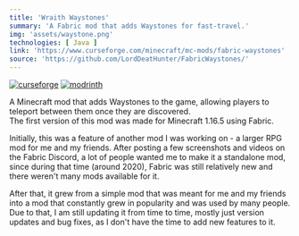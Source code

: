 ```yaml
---
title: 'Wraith Waystones'
summary: 'A Fabric mod that adds Waystones for fast-travel.'
img: 'assets/waystone.png'
technologies: [ Java ]
link: 'https://www.curseforge.com/minecraft/mc-mods/fabric-waystones'
source: 'https://github.com/LordDeatHunter/FabricWaystones/'
---
```


[![curseforge](https://cf.way2muchnoise.eu/410902.svg?badge_style=for_the_badge)](https://www.curseforge.com/minecraft/mc-mods/fabric-waystones)
[![modrinth](https://img.shields.io/modrinth/dt/fwaystones?color=00AF5C&label=Modrinth&logo=modrinth&style=for-the-badge)](https://modrinth.com/mod/fwaystones)

A Minecraft mod that adds Waystones to the game, allowing players to teleport between them once they are discovered.\
The first version of this mod was made for Minecraft 1.16.5 using Fabric.

Initially, this was a feature of another mod I was working on - a larger RPG mod for me and my friends. After posting a
few screenshots and videos on the Fabric Discord, a lot of people wanted me to make it a standalone mod, since during
that time (around 2020), Fabric was still relatively new and there weren't many mods available for it.

After that, it grew from a simple mod that was meant for me and my friends into a mod that constantly grew in popularity
and was used by many people. Due to that, I am still updating it from time to time, mostly just version updates and bug
fixes, as I don't have the time to add new features to it.